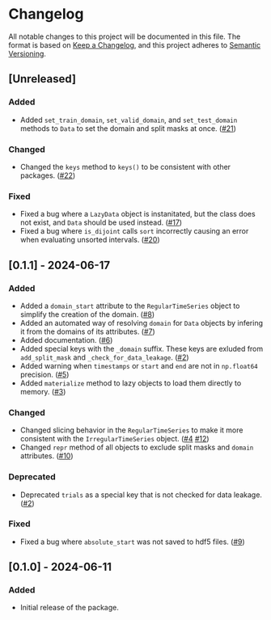 # Changelog

All notable changes to this project will be documented in this file.
The format is based on [Keep a Changelog](https://keepachangelog.com/en/1.0.0/), and this project adheres to [Semantic Versioning](https://semver.org/spec/v2.0.0.html).

## [Unreleased]
### Added
- Added `set_train_domain`, `set_valid_domain`, and `set_test_domain` methods to `Data` to set the domain and split masks at once. ([#21](https://github.com/neuro-galaxy/temporaldata/pull/21))

### Changed
- Changed the `keys` method to `keys()` to be consistent with other packages. ([#22](https://github.com/neuro-galaxy/temporaldata/pull/22))

### Fixed
- Fixed a bug where a `LazyData` object is instanitated, but the class does not exist, and `Data` should be used instead. ([#17](https://github.com/neuro-galaxy/temporaldata/pull/17))
- Fixed a bug where `is_dijoint` calls `sort` incorrectly causing an error when evaluating unsorted intervals. ([#20](https://github.com/neuro-galaxy/temporaldata/pull/20))



## [0.1.1] - 2024-06-17
### Added
- Added a `domain_start` attribute to the `RegularTimeSeries` object to simplify the creation of the domain. ([#8](https://github.com/neuro-galaxy/temporaldata/pull/8))
- Added an automated way of resolving `domain` for `Data` objects by infering it from
the domains of its attributes. ([#7](https://github.com/neuro-galaxy/temporaldata/pull/7))
- Added documentation. ([#6](https://github.com/neuro-galaxy/temporaldata/pull/6))
- Added special keys with the `_domain` suffix. These keys are exluded from `add_split_mask` and `_check_for_data_leakage`. ([#2](https://github.com/neuro-galaxy/temporaldata/pull/2))
- Added warning when `timestamps` or `start` and `end` are not in `np.float64` precision. ([#5](https://github.com/neuro-galaxy/temporaldata/pull/5))
- Added `materialize` method to lazy objects to load them directly to memory. ([#3](https://github.com/neuro-galaxy/temporaldata/pull/3))

### Changed
- Changed slicing behavior in the `RegularTimeSeries` to make it more consistent with the `IrregularTimeSeries` object. ([#4](https://github.com/neuro-galaxy/temporaldata/pull/4) [#12](https://github.com/neuro-galaxy/temporaldata/pull/12))
- Changed `repr` method of all objects to exclude split masks and `domain` attributes. ([#10](https://github.com/neuro-galaxy/temporaldata/pull/10))

### Deprecated
- Deprecated `trials` as a special key that is not checked for data leakage. ([#2](https://github.com/neuro-galaxy/temporaldata/pull/2))

### Fixed
- Fixed a bug where `absolute_start` was not saved to hdf5 files. ([#9](https://github.com/neuro-galaxy/temporaldata/pull/9))

## [0.1.0] - 2024-06-11
### Added
- Initial release of the package.